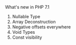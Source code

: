 What's new in PHP 7.1

1. Nullable Type
2. Array Deconstruction
3. Negative offsets everywhere
4. Void Types
5. Const visibility